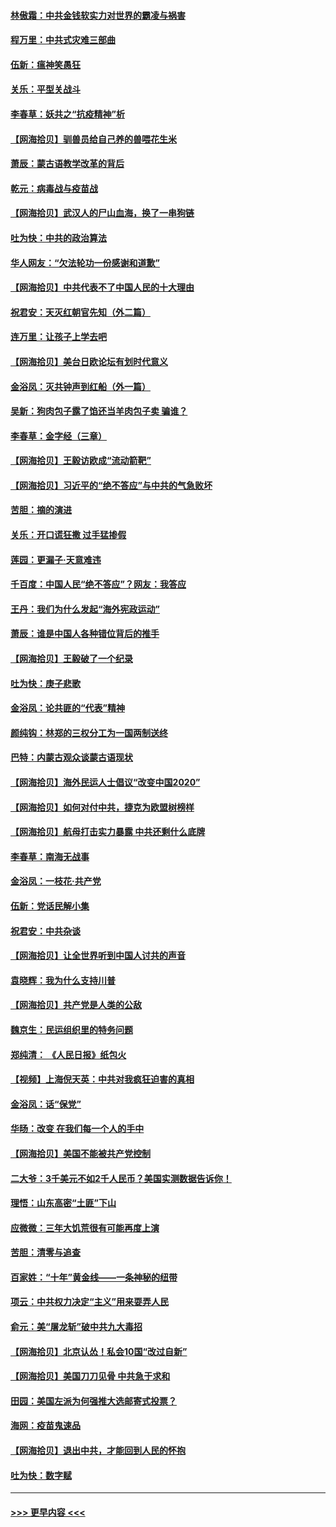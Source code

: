 #### [林傲霜：中共金钱软实力对世界的霸凌与祸害](../pages/nsc993/n12397515.md?t=09120851) 
#### [程万里：中共式灾难三部曲](../pages/nsc993/n12397106.md?t=09120851) 
#### [伍新：瘟神笑愚狂](../pages/nsc993/n12397052.md?t=09120851) 
#### [关乐：平型关战斗](../pages/nsc993/n12395387.md?t=09120851) 
#### [李春草：妖共之“抗疫精神”析](../pages/nsc993/n12395240.md?t=09120851) 
#### [【网海拾贝】驯兽员给自己养的兽喂花生米](../pages/nsc993/n12393919.md?t=09120851) 
#### [萧辰：蒙古语教学改革的背后](../pages/nsc993/n12393677.md?t=09120851) 
#### [乾元：病毒战与疫苗战](../pages/nsc993/n12393107.md?t=09120851) 
#### [【网海拾贝】武汉人的尸山血海，换了一串狗链](../pages/nsc993/n12393043.md?t=09120851) 
#### [吐为快：中共的政治算法](../pages/nsc993/n12390506.md?t=09120851) 
#### [华人网友：“欠法轮功一份感谢和道歉”](../pages/nsc993/n12390098.md?t=09120851) 
#### [【网海拾贝】中共代表不了中国人民的十大理由](../pages/nsc993/n12388155.md?t=09120851) 
#### [祝君安：天灭红朝官先知（外二篇）](../pages/nsc993/n12387957.md?t=09120851) 
#### [连万里：让孩子上学去吧](../pages/nsc993/n12385309.md?t=09120851) 
#### [【网海拾贝】美台日欧论坛有划时代意义](../pages/nsc993/n12385232.md?t=09120851) 
#### [金浴凤：灭共钟声到红船（外一篇）](../pages/nsc993/n12385154.md?t=09120851) 
#### [吴新：狗肉包子露了馅还当羊肉包子卖 骗谁？](../pages/nsc993/n12385133.md?t=09120851) 
#### [李春草：金字经（三章）](../pages/nsc993/n12383691.md?t=09120851) 
#### [【网海拾贝】王毅访欧成“流动箭靶”](../pages/nsc993/n12383338.md?t=09120851) 
#### [【网海拾贝】习近平的“绝不答应”与中共的气急败坏](../pages/nsc993/n12382819.md?t=09120851) 
#### [苦胆：摘的演进](../pages/nsc993/n12382619.md?t=09120851) 
#### [关乐：开口谎狂撒 过手猛掺假](../pages/nsc993/n12382604.md?t=09120851) 
#### [莲园：更漏子‧天意难违](../pages/nsc993/n12382598.md?t=09120851) 
#### [千百度：中国人民“绝不答应”？网友：我答应](../pages/nsc993/n12382024.md?t=09120851) 
#### [王丹：我们为什么发起“海外宪政运动”](../pages/nsc993/n12380286.md?t=09120851) 
#### [萧辰：谁是中国人各种错位背后的推手](../pages/nsc993/n12379800.md?t=09120851) 
#### [【网海拾贝】王毅破了一个纪录](../pages/nsc993/n12379251.md?t=09120851) 
#### [吐为快：庚子悲歌](../pages/nsc993/n12378821.md?t=09120851) 
#### [金浴凤：论共匪的“代表”精神](../pages/nsc993/n12377546.md?t=09120851) 
#### [颜纯钩：林郑的三权分工为一国两制送终](../pages/nsc993/n12377306.md?t=09120851) 
#### [巴特：内蒙古观众谈蒙古语现状](../pages/nsc993/n12376923.md?t=09120851) 
#### [【网海拾贝】海外民运人士倡议“改变中国2020”](../pages/nsc993/n12376682.md?t=09120851) 
#### [【网海拾贝】如何对付中共，捷克为欧盟树榜样](../pages/nsc993/n12374209.md?t=09120851) 
#### [【网海拾贝】航母打击实力暴露 中共还剩什么底牌](../pages/nsc993/n12371825.md?t=09120851) 
#### [李春草：南海无战事](../pages/nsc993/n12371159.md?t=09120851) 
#### [金浴凤：一枝花·共产党](../pages/nsc993/n12368757.md?t=09120851) 
#### [伍新：党话民解小集](../pages/nsc993/n12366907.md?t=09120851) 
#### [祝君安：中共杂谈](../pages/nsc993/n12366076.md?t=09120851) 
#### [【网海拾贝】让全世界听到中国人讨共的声音](../pages/nsc993/n12365569.md?t=09120851) 
#### [袁晓辉：我为什么支持川普](../pages/nsc993/n12362670.md?t=09120851) 
#### [【网海拾贝】共产党是人类的公敌](../pages/nsc993/n12363182.md?t=09120851) 
#### [魏京生：民运组织里的特务问题](../pages/nsc993/n12363010.md?t=09120851) 
#### [郑纯清： 《人民日报》纸包火](../pages/nsc993/n12362706.md?t=09120851) 
#### [【视频】上海倪天英：中共对我疯狂迫害的真相](../pages/nsc993/n12356341.md?t=09120851) 
#### [金浴凤：话“保党”](../pages/nsc993/n12361867.md?t=09120851) 
#### [华旸：改变 在我们每一个人的手中](../pages/nsc993/n12361774.md?t=09120851) 
#### [【网海拾贝】美国不能被共产党控制](../pages/nsc993/n12360271.md?t=09120851) 
#### [二大爷：3千美元不如2千人民币？美国实测数据告诉你！](../pages/nsc993/n12358563.md?t=09120851) 
#### [理悟：山东高密“土匪”下山](../pages/nsc993/n12358535.md?t=09120851) 
#### [应微微：三年大饥荒很有可能再度上演](../pages/nsc993/n12358523.md?t=09120851) 
#### [苦胆：清零与追查](../pages/nsc993/n12358501.md?t=09120851) 
#### [百家姓：“十年”黄金线——一条神秘的纽带](../pages/nsc993/n12358319.md?t=09120851) 
#### [项云：中共权力决定“主义”用来耍弄人民](../pages/nsc993/n12358172.md?t=09120851) 
#### [俞元：美“屠龙斩”破中共九大毒招](../pages/nsc993/n12357822.md?t=09120851) 
#### [【网海拾贝】北京认怂！私会10国“改过自新”](../pages/nsc993/n12357784.md?t=09120851) 
#### [【网海拾贝】美国刀刀见骨 中共急于求和](../pages/nsc993/n12355511.md?t=09120851) 
#### [田园：美国左派为何强推大选邮寄式投票？](../pages/nsc993/n12352963.md?t=09120851) 
#### [海网：疫苗鬼速品](../pages/nsc993/n12354438.md?t=09120851) 
#### [【网海拾贝】退出中共，才能回到人民的怀抱](../pages/nsc993/n12352634.md?t=09120851) 
#### [吐为快：数字赋](../pages/nsc993/n12352317.md?t=09120851) 

----
#### [ >>> 更早内容 <<< ](../indexes/nsc993-earlier.md)
